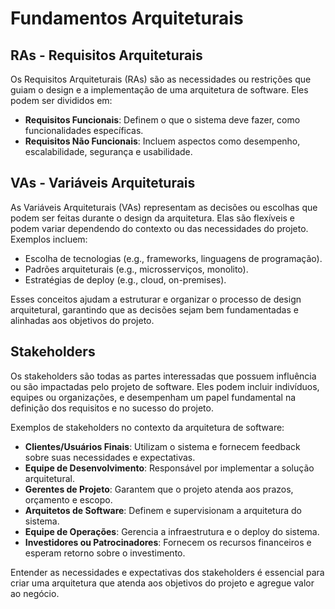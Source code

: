 # Fundamentos Arquiteturais

## RAs - Requisitos Arquiteturais
Os Requisitos Arquiteturais (RAs) são as necessidades ou restrições que guiam o design e a implementação de uma arquitetura de software. Eles podem ser divididos em:
- **Requisitos Funcionais**: Definem o que o sistema deve fazer, como funcionalidades específicas.
- **Requisitos Não Funcionais**: Incluem aspectos como desempenho, escalabilidade, segurança e usabilidade.

## VAs - Variáveis Arquiteturais
As Variáveis Arquiteturais (VAs) representam as decisões ou escolhas que podem ser feitas durante o design da arquitetura. Elas são flexíveis e podem variar dependendo do contexto ou das necessidades do projeto. Exemplos incluem:
- Escolha de tecnologias (e.g., frameworks, linguagens de programação).
- Padrões arquiteturais (e.g., microsserviços, monolito).
- Estratégias de deploy (e.g., cloud, on-premises).

Esses conceitos ajudam a estruturar e organizar o processo de design arquitetural, garantindo que as decisões sejam bem fundamentadas e alinhadas aos objetivos do projeto.

## Stakeholders

Os stakeholders são todas as partes interessadas que possuem influência ou são impactadas pelo projeto de software. Eles podem incluir indivíduos, equipes ou organizações, e desempenham um papel fundamental na definição dos requisitos e no sucesso do projeto. 

Exemplos de stakeholders no contexto da arquitetura de software:
- **Clientes/Usuários Finais**: Utilizam o sistema e fornecem feedback sobre suas necessidades e expectativas.
- **Equipe de Desenvolvimento**: Responsável por implementar a solução arquitetural.
- **Gerentes de Projeto**: Garantem que o projeto atenda aos prazos, orçamento e escopo.
- **Arquitetos de Software**: Definem e supervisionam a arquitetura do sistema.
- **Equipe de Operações**: Gerencia a infraestrutura e o deploy do sistema.
- **Investidores ou Patrocinadores**: Fornecem os recursos financeiros e esperam retorno sobre o investimento.

Entender as necessidades e expectativas dos stakeholders é essencial para criar uma arquitetura que atenda aos objetivos do projeto e agregue valor ao negócio.
